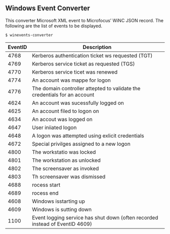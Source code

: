 ## Windows Event Converter

This converter Microsoft XML event to Microfocus’ WiNC JSON record. The following are the list of events to be displayed.
```
$ winevents-converter
```  

|EventID |	Description  |
|--------|---------------|
|4768 |	Kerberos authentication ticket ws requested (TGT) |
|4769 |	Kerberos service ticket as requested (TGS)  |
|4770 |	Kerberos service ticet was renewed  |
|4774 |	An account was mappe for logon  |
|4776 |	The domain controller attepted to validate the credentials for an account |
|4624 |	An account was sucessfully logged on  |
|4625 |	An account filed to logon on  |
|4634 |	An accout was logged on |
|4647 |	User iniiated logon |
|4648 |	A logon was attempted using exlicit credentials |
|4672 |	Special privilges assigned to a new logon |
|4800 |	The workstatio was locked |
|4801 |	The workstation as unlocked |
|4802 |	The screensaver as invoked  |
|4803 |	Th screensaver was dismissed  |
|4688 |	rocess start  |
|4689 |	rocess end  |
|4608 |	Windows isstarting up |
|4609 |	Windows is sutting down |
|1100 |	Event logging service has shut down (often recorded instead of EventID 4609) |
